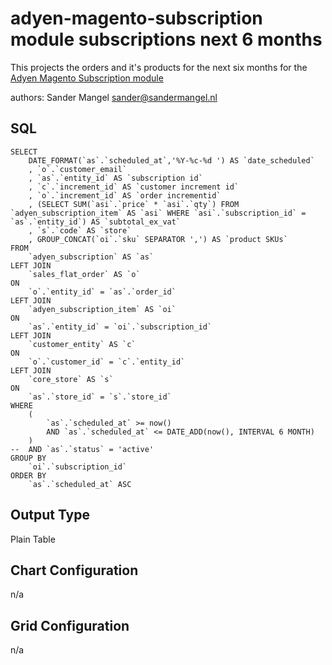 # adyen-magento-subscription module subscriptions next 6 months

This projects the orders and it's products for the next six months for the 
[Adyen Magento Subscription module](https://github.com/Adyen/adyen-magento-subscription)

authors: 
Sander Mangel [sander@sandermangel.nl](mailto:sander@sandermangel.nl)

## SQL
```mysql
SELECT
	DATE_FORMAT(`as`.`scheduled_at`,'%Y-%c-%d ') AS `date_scheduled`
	, `o`.`customer_email`
	, `as`.`entity_id` AS `subscription id`
	, `c`.`increment_id` AS `customer increment id`
	, `o`.`increment_id` AS `order incrementid`
	, (SELECT SUM(`asi`.`price` * `asi`.`qty`) FROM `adyen_subscription_item` AS `asi` WHERE `asi`.`subscription_id` = `as`.`entity_id`) AS `subtotal_ex_vat`
	, `s`.`code` AS `store`
	, GROUP_CONCAT(`oi`.`sku` SEPARATOR ',') AS `product SKUs`
FROM 
	`adyen_subscription` AS `as`
LEFT JOIN
	`sales_flat_order` AS `o`
ON
	`o`.`entity_id` = `as`.`order_id`
LEFT JOIN
	`adyen_subscription_item` AS `oi`
ON
	`as`.`entity_id` = `oi`.`subscription_id`
LEFT JOIN
	`customer_entity` AS `c`
ON
	`o`.`customer_id` = `c`.`entity_id`
LEFT JOIN
	`core_store` AS `s`
ON
	`as`.`store_id` = `s`.`store_id`
WHERE
	(
		`as`.`scheduled_at` >= now()
		AND `as`.`scheduled_at` <= DATE_ADD(now(), INTERVAL 6 MONTH)
	) 
-- 	AND `as`.`status` = 'active'
GROUP BY 
	`oi`.`subscription_id`
ORDER BY 
	`as`.`scheduled_at` ASC
```

## Output Type
Plain Table

## Chart Configuration
n/a

## Grid Configuration
n/a
